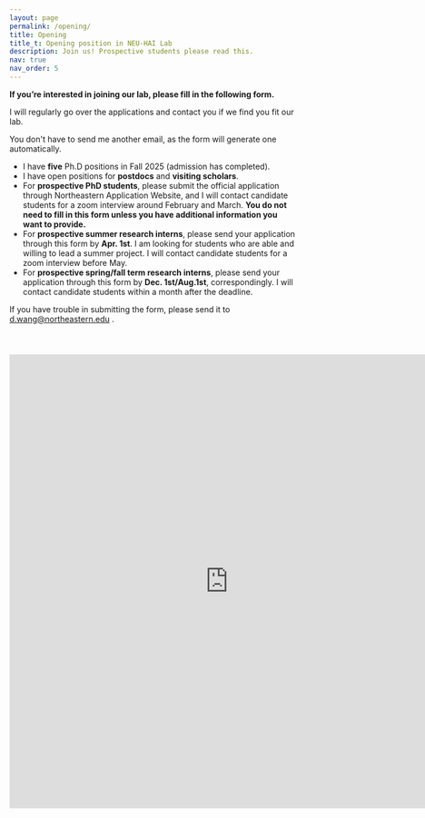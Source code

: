 ```yaml
---
layout: page
permalink: /opening/
title: Opening
title_t: Opening position in NEU-HAI Lab
description: Join us! Prospective students please read this.
nav: true
nav_order: 5
---
```


**If you’re interested in joining our lab, please fill in the following form.**

I will regularly go over the applications and contact you if we find you fit our lab.

You don't have to send me another email, as the form will generate one automatically.

- I have **five** Ph.D positions in Fall 2025 (admission has completed).
- I have open positions for **postdocs** and **visiting scholars**.
- For **prospective PhD students**, please submit the official application through Northeastern Application Website, and I will contact candidate students for a zoom interview around February and March. **You do not need to fill in this form unless you have additional information you want to provide.**
- For **prospective summer research interns**, please send your application through this form by **Apr. 1st**. I am looking for students who are able and willing to lead a summer project. I will contact candidate students for a zoom interview before May.
- For **prospective spring/fall term research interns**, please send your application through this form by **Dec. 1st/Aug.1st**, correspondingly. I will contact candidate students within a month after the deadline.

If you have trouble in submitting the form, please send it to <a href="mailto:d.wang@northeastern.edu">d.wang@northeastern.edu</a> .

<div style="padding-top: 40px;">
    <iframe src="https://docs.google.com/forms/d/e/1FAIpQLSfjXb_M65a0GjRmiRBDuqFBCzDkM1g4OIb1ukdjLhmPK6kaRg/viewform?embedded=true" width="770" height="800" frameborder="0" marginheight="0" marginwidth="0" align="middle">loading…</iframe>
</div>
